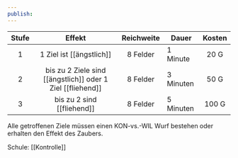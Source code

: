 ```yaml
---
publish:
---
```


| **Stufe** |                         **Effekt**                         | **Reichweite** | Dauer     | **Kosten** |
| :-------: | :--------------------------------------------------------: | :------------: | --------- | :--------: |
|     1     |                  1 Ziel ist [[ängstlich]]                  |    8 Felder    | 1 Minute  |    20 G    |
|     2     | bis zu 2 Ziele sind [[ängstlich]] oder 1 Ziel [[fliehend]] |    8 Felder    | 3 Minuten |    50 G    |
|     3     |                 bis zu 2 sind [[fliehend]]                 |    8 Felder    | 5 Minuten |   100 G    |
Alle getroffenen Ziele müssen einen KON-vs.-WIL Wurf bestehen oder erhalten den Effekt des Zaubers. 


Schule: [[Kontrolle]]